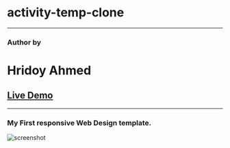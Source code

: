 # activity-temp-clone
<hr/>
<h3>Author by</h3>
<h1>Hridoy Ahmed</h1>
<h2><a href="https://activity8.netlify.app/" target="_blank">Live Demo</a></h2>
<hr/>
<h3>My First responsive Web Design template.</h3>
<img src="assets/img/activity-clone.png" alt="screenshot"> 
